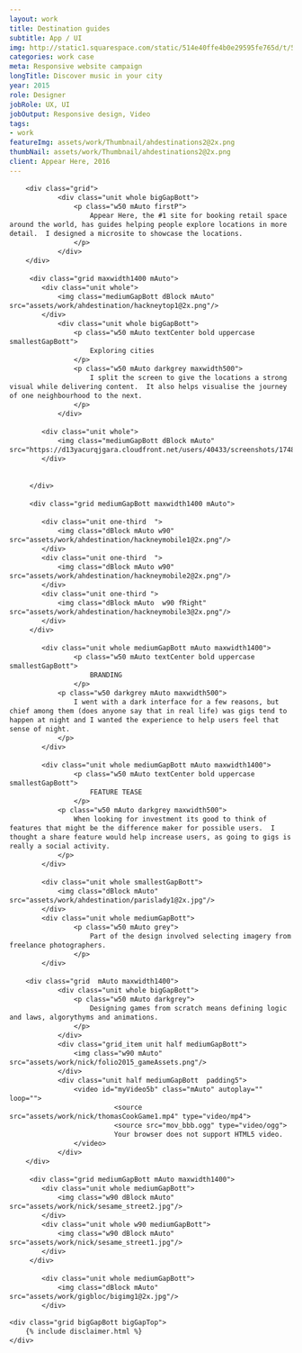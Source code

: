 ```yaml
---
layout: work
title: Destination guides
subtitle: App / UI
img: http://static1.squarespace.com/static/514e40ffe4b0e29595fe765d/t/5647bbb0e4b072d19f90d5f1/1447541681826/?format=750w
categories: work case
meta: Responsive website campaign
longTitle: Discover music in your city 
year: 2015
role: Designer
jobRole: UX, UI 
jobOutput: Responsive design, Video
tags: 
- work
featureImg: assets/work/Thumbnail/ahdestinations2@2x.png
thumbNail: assets/work/Thumbnail/ahdestinations2@2x.png
client: Appear Here, 2016
---
```


<div class="wider">

		<div class="grid">
				<div class="unit whole bigGapBott">
					<p class="w50 mAuto firstP">
						Appear Here, the #1 site for booking retail space around the world, has guides helping people explore locations in more detail.  I designed a microsite to showcase the locations.
					</p>
				</div> 	
		</div>

		 <div class="grid maxwidth1400 mAuto"> 
		 	<div class="unit whole">
		 		<img class="mediumGapBott dBlock mAuto" src="assets/work/ahdestination/hackneytop1@2x.png"/> 
		 	</div>
				<div class="unit whole bigGapBott">
					<p class="w50 mAuto textCenter bold uppercase smallestGapBott">
						Exploring cities
					</p>
					<p class="w50 mAuto darkgrey maxwidth500">
						I split the screen to give the locations a strong visual while delivering content.  It also helps visualise the journey of one neighbourhood to the next.	
					</p>
				</div> 			 	

		 	<div class="unit whole">
		 		<img class="mediumGapBott dBlock mAuto" src="https://d13yacurqjgara.cloudfront.net/users/40433/screenshots/1748038/userguide__1_.gif"/> 
		 	</div>
				

		 </div>

		 <div class="grid mediumGapBott maxwidth1400 mAuto">

		 	<div class="unit one-third  ">
		 		<img class="dBlock mAuto w90" src="assets/work/ahdestination/hackneymobile1@2x.png"/> 
		 	</div>	
		 	<div class="unit one-third  ">
		 		<img class="dBlock mAuto w90" src="assets/work/ahdestination/hackneymobile2@2x.png"/> 
		 	</div>
		 	<div class="unit one-third ">
		 		<img class="dBlock mAuto  w90 fRight" src="assets/work/ahdestination/hackneymobile3@2x.png"/> 
		 	</div>				 				 	
		 </div> 

		 	<div class="unit whole mediumGapBott mAuto maxwidth1400">
					<p class="w50 mAuto textCenter bold uppercase smallestGapBott">
						BRANDING
					</p>		 		
		 		<p class="w50 darkgrey mAuto maxwidth500">
		 			I went with a dark interface for a few reasons, but chief among them (does anyone say that in real life) was gigs tend to happen at night and I wanted the experience to help users feel that sense of night.
		 		</p>
		 	</div>			 

		 	<div class="unit whole mediumGapBott mAuto maxwidth1400">
					<p class="w50 mAuto textCenter bold uppercase smallestGapBott">
						FEATURE TEASE
					</p>		 		
		 		<p class="w50 mAuto darkgrey maxwidth500">
		 			When looking for investment its good to think of features that might be the difference maker for possible users.  I thought a share feature would help increase users, as going to gigs is really a social activity.
		 		</p>
		 	</div>	
	
		 	<div class="unit whole smallestGapBott">
		 		<img class="dBlock mAuto" src="assets/work/ahdestination/parislady1@2x.jpg"/> 
		 	</div>		
			<div class="unit whole mediumGapBott">
					<p class="w50 mAuto grey">
						Part of the design involved selecting imagery from freelance photographers.  
					</p>						 		 
			</div>

		<div class="grid  mAuto maxwidth1400">
				<div class="unit whole bigGapBott">
					<p class="w50 mAuto darkgrey">
						Designing games from scratch means defining logic and laws, algorythyms and animations.  
					</p>
				</div> 	
				<div class="grid_item unit half mediumGapBott">
					<img class="w90 mAuto" src="assets/work/nick/folio2015_gameAssets.png"/>	
				</div>
				<div class="unit half mediumGapBott  padding5">
					<video id="myVideo5b" class="mAuto" autoplay="" loop="">
							  <source src="assets/work/nick/thomasCookGame1.mp4" type="video/mp4">
							  <source src="mov_bbb.ogg" type="video/ogg">
							  Your browser does not support HTML5 video.
					</video>		
				</div>
		</div>		 

		 <div class="grid mediumGapBott mAuto maxwidth1400">
		 	<div class="unit whole mediumGapBott">
		 		<img class="w90 dBlock mAuto" src="assets/work/nick/sesame_street2.jpg"/> 
		 	</div>	
		 	<div class="unit whole w90 mediumGapBott">
		 		<img class="w90 dBlock mAuto" src="assets/work/nick/sesame_street1.jpg"/> 
		 	</div>	
		 </div>	
		 
		 	<div class="unit whole mediumGapBott">
		 		<img class="dBlock mAuto" src="assets/work/gigbloc/bigimg1@2x.jpg"/> 
		 	</div>	

	
</div>





	<div class="grid bigGapBott bigGapTop">
		{% include disclaimer.html %}
	</div>

</div>
